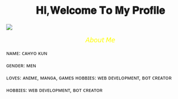 <p style="font-family: 'bold';text-align: center;display: block;width: 100%;margin-bottom: 10px;font-size: 17px;font-weight: 500;color: #fffd00;"></p>
<p style="font-family: 'bold';text-align: center;display: block;width: 100%;margin-bottom: 10px;font-size: 17px;font-weight: 500;color: #fffd00;"></p>
<p style="font-family: 'bold';text-align: center;display: block;width: 100%;margin-bottom: 10px;font-size: 17px;font-weight: 500;color: #fffd00;"></p>
      <h1 style="text-align: center;"class="pf-title-sect-tab">𝐇𝐢,𝐖𝐞𝐥𝐜𝐨𝐦𝐞 𝐓𝐨 𝐌𝐲 𝐏𝐫𝐨𝐟𝐢𝐥𝐞</h1>
      <p style="font-family: 'bold';text-align: center;display: block;width: 100%;margin-bottom:10px;font-size: 17px;font-weight: 500;color: #fffd00;"></p>
      <img class="center"src="https://telegra.ph/file/868054033bea4eb4c9690.jpg">
      <p style="font-family: 'bold';text-align: center;display: block;width: 100%;margin-bottom: 10px;font-size: 17px;font-weight: 500;color: #fffd00;">𝘈𝘣𝘰𝘶𝘵 𝘔𝘦</p>
      <p class="pf-lbl-title2">ɴᴀᴍᴇ:
ᴄᴀʜʏᴏ ᴋᴜɴ</p>
<p class="pf-lbl-title3">ɢᴇɴᴅᴇʀ:
ᴍᴇɴ</p>
<p class="pf-lbl-title4">ʟᴏᴠᴇs:
ᴀɴɪᴍᴇ, ᴍᴀɴɢᴀ, ɢᴀᴍᴇs
ʜᴏʙʙɪᴇs:
ᴡᴇʙ ᴅᴇᴠᴇʟᴏᴘᴍᴇɴᴛ, ʙᴏᴛ ᴄʀᴇᴀᴛᴏʀ</p>
<p class="pf-lbl-title5">ʜᴏʙʙɪᴇs:
ᴡᴇʙ ᴅᴇᴠᴇʟᴏᴘᴍᴇɴᴛ, ʙᴏᴛ ᴄʀᴇᴀᴛᴏʀ</p>
      </div>
    </section>
  </div>
